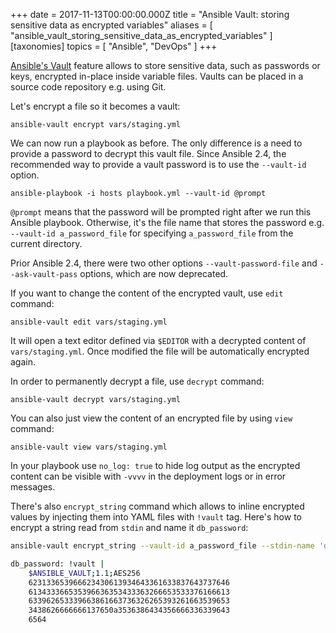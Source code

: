 +++
date = 2017-11-13T00:00:00.000Z
title = "Ansible Vault: storing sensitive data as encrypted variables"
aliases = [
  "ansible_vault_storing_sensitive_data_as_encrypted_variables"
]
[taxonomies]
topics = [ "Ansible", "DevOps" ]
+++

[Ansible's Vault](https://docs.ansible.com/ansible/2.4/vault.html) feature allows to store sensitive data, such as passwords or keys, encrypted in-place inside variable files. Vaults can be placed in a source code repository e.g. using Git.

Let's encrypt a file so it becomes a vault:

```
ansible-vault encrypt vars/staging.yml
```

We can now run a playbook as before. The only difference is a need to provide a password to decrypt this vault file. Since Ansible 2.4, the recommended way to provide a vault password is to use the `--vault-id` option.

```
ansible-playbook -i hosts playbook.yml --vault-id @prompt
```

`@prompt` means that the password will be prompted right after we run this Ansible playbook. Otherwise, it's the file name that stores the password e.g. `--vault-id a_password_file` for specifying `a_password_file` from the current directory.

Prior Ansible 2.4, there were two other options `--vault-password-file`  and `--ask-vault-pass` options, which are now deprecated.

If you want to change the content of the encrypted vault, use `edit` command:

```
ansible-vault edit vars/staging.yml
```

It will open a text editor defined via `$EDITOR` with a decrypted content of `vars/staging.yml`. Once modified the file will be automatically encrypted again.

In order to permanently decrypt a file, use `decrypt` command:

```
ansible-vault decrypt vars/staging.yml
```

You can also just view the content of an encrypted file by using `view` command:

```
ansible-vault view vars/staging.yml
```

In your playbook use `no_log: true` to hide log output as the encrypted content can be visible with `-vvvv` in the deployment logs or in error messages.

There's also `encrypt_string` command which allows to inline encrypted values by injecting them into YAML files with `!vault` tag. Here's how to encrypt a string read from `stdin` and name it `db_password`:

```bash
ansible-vault encrypt_string --vault-id a_password_file --stdin-name 'db_password'
```

```bash
db_password: !vault |
    $ANSIBLE_VAULT;1.1;AES256
    623133653966623430613934643361633837643737646
    613433366535396636353433363266653533376166613
    633962653339663861663736326265393261663539653
    3438626666666137650a3536386434356666336339643
    6564
```
